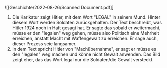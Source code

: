 ![[Geschichte/2022-08-26/Scanned Document.pdf]]

1. Die Karikatur zeigt Hitler, mit dem Wort "LEGAL" in seinem Mund. Hinter diesem Wort werden Soldaten zurückgehalten.
   Der Text beschreibt, was Hitler 1924 noch in Haft gesagt hat. Er sagte das sobald er weitermacht, müsse er den "legalen" weg gehen, müsse also Politisch eine Mehrheit erreichen, anstatt Macht mit Waffengewalt zu erreichen. Er sage auch, dieser Prozess seie langsamer. 
2. In dem Text spricht Hitler von "Machübernahme", er sagt er müsse es den "legalen" weg machen und könne nicht Gewalt anwenden. 
   Das Bild zeigt eher, das das Wort legal nur die Soldaten/die Gewalt versteckt. 